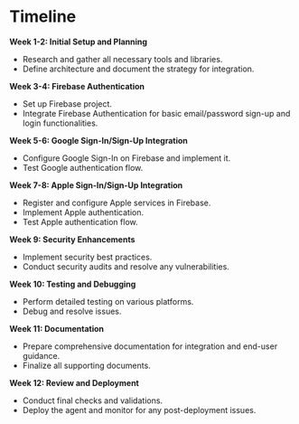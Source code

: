 # Timeline

**Week 1-2: Initial Setup and Planning**
- Research and gather all necessary tools and libraries.
- Define architecture and document the strategy for integration.

**Week 3-4: Firebase Authentication**
- Set up Firebase project.
- Integrate Firebase Authentication for basic email/password sign-up and login functionalities.

**Week 5-6: Google Sign-In/Sign-Up Integration**
- Configure Google Sign-In on Firebase and implement it.
- Test Google authentication flow.

**Week 7-8: Apple Sign-In/Sign-Up Integration**
- Register and configure Apple services in Firebase.
- Implement Apple authentication.
- Test Apple authentication flow.

**Week 9: Security Enhancements**
- Implement security best practices.
- Conduct security audits and resolve any vulnerabilities.

**Week 10: Testing and Debugging**
- Perform detailed testing on various platforms.
- Debug and resolve issues.

**Week 11: Documentation**
- Prepare comprehensive documentation for integration and end-user guidance.
- Finalize all supporting documents.

**Week 12: Review and Deployment**
- Conduct final checks and validations.
- Deploy the agent and monitor for any post-deployment issues.